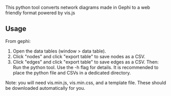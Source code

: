 This python tool converts network diagrams made in Gephi to a web friendly format powered by vis.js
## Usage

From gephi:
1) Open the data tables (window > data table).
2) Click "nodes" and click "export table" to save nodes as a CSV.
3) Click "edges" and click "export table" to save edges as a CSV.
Then:
Run the python tool. Use the -h flag for details. It is recommended to place the python file and CSVs in a dedicated directory.

Note: you will need vis.min.js, vis.min.css, and a template file. These should be downloaded automatically for you.
